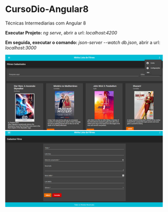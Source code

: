 # CursoDio-Angular8
Técnicas Intermediarias com Angular 8

<b>Executar Projeto:</b> <i>ng serve</i>, abrir a url: <i> localhost:4200 </i>

<b>Em seguida, executar o comando:</b> <i>json-server --watch db.json</i>, abrir a url: <i> localhost:3000 </i>


![img-inicial](https://github.com/lancalasans/CursoDio-Angular/blob/master/img-tela-inicial.png)
![img-form](https://github.com/lancalasans/CursoDio-Angular/blob/master/img-tela-form.png)

